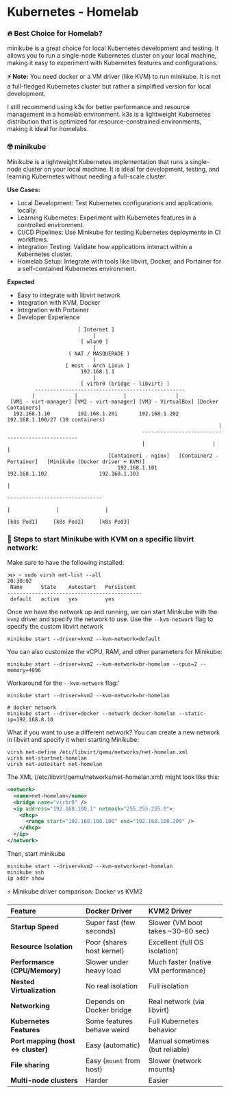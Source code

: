 # Kubernetes - Homelab

### 🔥 Best Choice for Homelab?

minikube is a great choice for local Kubernetes development and testing. It allows you to run a single-node Kubernetes cluster on your local machine, making it easy to experiment with Kubernetes features and configurations.

**⚡ Note:** You need docker or a VM driver (like KVM) to run minikube. It is not a full-fledged Kubernetes cluster but rather a simplified version for local development.

I still recommend using k3s for better performance and resource management in a homelab environment. k3s is a lightweight Kubernetes distribution that is optimized for resource-constrained environments, making it ideal for homelabs.

### 🤓 minikube

Minikube is a lightweight Kubernetes implementation that runs a single-node cluster on your local machine. It is ideal for development, testing, and learning Kubernetes without needing a full-scale cluster.

**Use Cases:**
- Local Development: Test Kubernetes configurations and applications locally.
- Learning Kubernetes: Experiment with Kubernetes features in a controlled environment.
- CI/CD Pipelines: Use Minikube for testing Kubernetes deployments in CI workflows.
- Integration Testing: Validate how applications interact within a Kubernetes cluster.
- Homelab Setup: Integrate with tools like libvirt, Docker, and Portainer for a self-contained Kubernetes environment.

**Expected**
- Easy to integrate with libvirt network
- Integration with KVM, Docker
- Integration with Portainer
- Developer Experience

```
                       [ Internet ]
                            |
                        [ wlan0 ]
                            |
                    ( NAT / MASQUERADE )
                            |
                   [ Host - Arch Linux ]
                        192.168.1.1
                            |
                        [ virbr0 (bridge - libvirt) ]
         -------------------------------------------------
        |             |               |                |
 [VM1 - virt-manager] [VM2 - virt-manager] [VM3 - VirtualBox] [Docker Containers]
  192.168.1.10         192.168.1.201       192.168.1.202        192.168.1.100/27 (30 containers)
                                                                     |
                                            -------------------------------------------------
                                            |                      |                          |
                                 [Container1 - nginx]   [Container2 - Portainer]   [Minikube (Docker driver + KVM)]
                                    192.168.1.101             192.168.1.102                 192.168.1.103   
                                                                                                  |
                                                                                 -------------------------------
                                                                                |               |               |
                                                                          [k8s Pod1]     [k8s Pod2]     [k8s Pod3]

```

### 👀 **Steps to start Minikube with KVM on a specific libvirt network:**

Make sure to have the following installed:
```shell
⋊> ~ sudo virsh net-list --all                                                                                                                                                                 20:30:02
 Name      State    Autostart   Persistent
--------------------------------------------
 default   active   yes         yes
```
Once we have the network up and running, we can start Minikube with the `kvm2` driver and specify the network to use.
Use the `--kvm-network` flag to specify the custom libvirt network
```shell
minikube start --driver=kvm2 --kvm-network=default
```

You can also customize the vCPU, RAM, and other parameters for Minikube:
```shell
minikube start --driver=kvm2 --kvm-network=br-homelan --cpus=2 --memory=4096
```
Workaround for the `--kvm-network` flag:'
```shell
minikube start --driver=kvm2 --kvm-network=br-homelan

# docker network
minikube start --driver=docker --network docker-homelan --static-ip=192.168.8.10
````

What if you want to use a different network? You can create a new network in libvirt and specify it when starting Minikube:
```shell
virsh net-define /etc/libvirt/qemu/networks/net-homelan.xml
virsh net-startnet-homelan
virsh net-autostart net-homelan
```
The XML (/etc/libvirt/qemu/networks/net-homelan.xml) might look like this:
```xml
<network>
  <name>net-homelan</name>
  <bridge name="virbr0" />
  <ip address="192.168.100.1" netmask="255.255.255.0">
    <dhcp>
      <range start="192.168.100.100" end="192.168.100.200" />
    </dhcp>
  </ip>
</network>
```
Then, start minikube
```ssh
minikube start --driver=kvm2 --kvm-network=net-homelan
minikube ssh
ip addr show
```
⚡ Minikube driver comparison: Docker vs KVM2

| Feature                  | Docker Driver                      | KVM2 Driver                         |
|:--------------------------|:-----------------------------------|:------------------------------------|
| **Startup Speed**         | Super fast (few seconds)           | Slower (VM boot takes ~30–60 sec)   |
| **Resource Isolation**    | Poor (shares host kernel)          | Excellent (full OS isolation)       |
| **Performance (CPU/Memory)** | Slower under heavy load         | Much faster (native VM performance) |
| **Nested Virtualization** | No real isolation                  | Full isolation                      |
| **Networking**            | Depends on Docker bridge           | Real network (via libvirt)           |
| **Kubernetes Features**   | Some features behave weird         | Full Kubernetes behavior            |
| **Port mapping (host ↔︎ cluster)** | Easy (automatic)        | Manual sometimes (but reliable)     |
| **File sharing**          | Easy (`mount` from host)            | Slower (network mounts)             |
| **Multi-node clusters**   | Harder                             | Easier                              |
